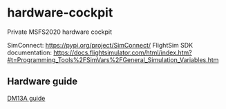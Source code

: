 # hardware-cockpit
Private MSFS2020 hardware cockpit

SimConnect: https://pypi.org/project/SimConnect/
FlightSim SDK documentation: https://docs.flightsimulator.com/html/index.htm?#t=Programming_Tools%2FSimVars%2FGeneral_Simulation_Variables.htm

## Hardware guide
[DM13A guide](/dm13a.md)
